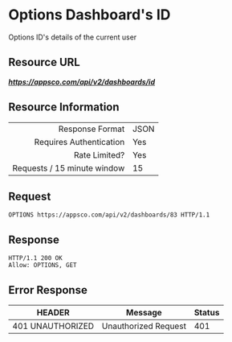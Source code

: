 # Options Dashboard's ID

Options ID's details of the current user

## Resource URL

___https://appsco.com/api/v2/dashboards/id___

## Resource Information

|                               |               |
|------------------------------:|---------------|
|Response Format                |JSON           |
|Requires Authentication        |Yes            |
|Rate Limited?                  |Yes            |
|Requests / 15 minute window    |15             |


## Request
```.http
OPTIONS https://appsco.com/api/v2/dashboards/83 HTTP/1.1
```


## Response

```.http
HTTP/1.1 200 OK
Allow: OPTIONS, GET
```

## Error Response

|HEADER                         |Message                        |Status         |
|-------------------------------|-------------------------------|---------------|
|401 UNAUTHORIZED               |Unauthorized Request           |401            |